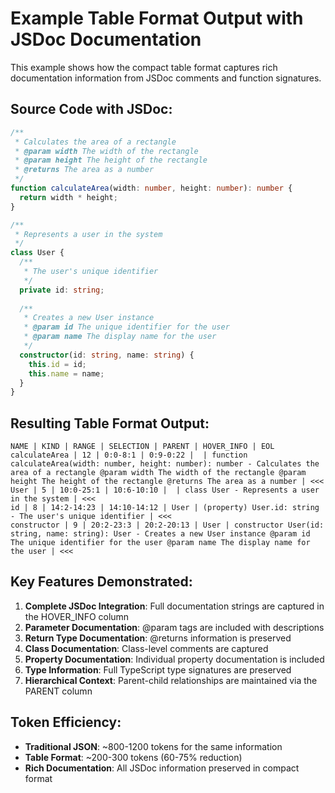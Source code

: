 # Example Table Format Output with JSDoc Documentation

This example shows how the compact table format captures rich documentation information from JSDoc comments and function signatures.

## Source Code with JSDoc:

```typescript
/**
 * Calculates the area of a rectangle
 * @param width The width of the rectangle
 * @param height The height of the rectangle
 * @returns The area as a number
 */
function calculateArea(width: number, height: number): number {
  return width * height;
}

/**
 * Represents a user in the system
 */
class User {
  /**
   * The user's unique identifier
   */
  private id: string;
  
  /**
   * Creates a new User instance
   * @param id The unique identifier for the user
   * @param name The display name for the user
   */
  constructor(id: string, name: string) {
    this.id = id;
    this.name = name;
  }
}
```

## Resulting Table Format Output:

```
NAME | KIND | RANGE | SELECTION | PARENT | HOVER_INFO | EOL
calculateArea | 12 | 0:0-8:1 | 0:9-0:22 |  | function calculateArea(width: number, height: number): number - Calculates the area of a rectangle @param width The width of the rectangle @param height The height of the rectangle @returns The area as a number | <<<
User | 5 | 10:0-25:1 | 10:6-10:10 |  | class User - Represents a user in the system | <<<
id | 8 | 14:2-14:23 | 14:10-14:12 | User | (property) User.id: string - The user's unique identifier | <<<
constructor | 9 | 20:2-23:3 | 20:2-20:13 | User | constructor User(id: string, name: string): User - Creates a new User instance @param id The unique identifier for the user @param name The display name for the user | <<<
```

## Key Features Demonstrated:

1. **Complete JSDoc Integration**: Full documentation strings are captured in the HOVER_INFO column
2. **Parameter Documentation**: @param tags are included with descriptions
3. **Return Type Documentation**: @returns information is preserved
4. **Class Documentation**: Class-level comments are captured
5. **Property Documentation**: Individual property documentation is included
6. **Type Information**: Full TypeScript type signatures are preserved
7. **Hierarchical Context**: Parent-child relationships are maintained via the PARENT column

## Token Efficiency:

- **Traditional JSON**: ~800-1200 tokens for the same information
- **Table Format**: ~200-300 tokens (60-75% reduction)
- **Rich Documentation**: All JSDoc information preserved in compact format